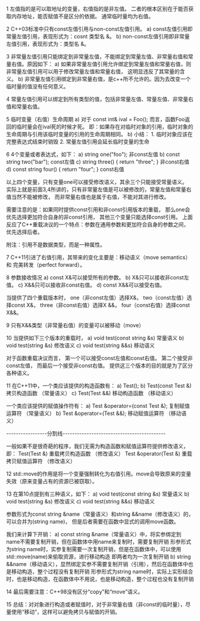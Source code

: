 1 左值指的是可以取地址的变量，右值指的是非左值。
  二者的根本区别在于能否获取内存地址，能否赋值不是区分的依据。
  通常临时量均为右值。

2 C++03标准中只有const左值引用与non-const左值引用。
  a) const左值引用即常量左值引用，表现形式为：cosnt 类型名 &。
  b) non-const左值引用即非常量左值引用，表现形式为：类型名 &。
  
3 非常量左值引用只能绑定到非常量左值，不能绑定到常量左值、非常量右值和常量右值。原因如下：
  a) 如果非常量左值引用允许绑定到常量左值和常量右值，则非常量左值引用可以用于修改常量左值和常量右值，
     这明显违反了其常量的含义。
  b) 非常量左值引用绑定到非常量右值，是c++所不允许的。因为去改变一个临时量的值没有任何意义。
  
4 常量左值引用可以绑定到所有类型的值，包括非常量左值、常量左值、非常量右值和常量右值。

5 临时变量（右值）生命周期 
  a) 对于 const int& ival = Foo(); 而言，函数Foo返回的临时量会在ival死的时候才死。
     即：如果存在对临时对象的引用，临时对象的生命周期与引用该临时变量的引用的生命周期相同。
  b) 小结：
     1. 临时对象应该在完整表达式结束时销毁
     2. 常量左值引用会延长临时变量的生命
     
6 4个变量或者表达式，如下：
  a)	string one("foo"); 非const左值
  b)	const string two("bar"); const左值
  c)	string three() { return "three"; } 非const右值
  d)	const string four() { return "four"; } const右值
  
  以上四个变量，只有变量one可以接受修改语义，其余三个只能接受常量语义。
  实际上就是前面3,4所讲的，只有非常量左值是可以被修改的，常量左值和常量右值当然不能被修改，
  而非常量右值也是属于右值，不能对其进行修改。
  
  需要注意的是：如果同时提供const引用和非const引用版本的重载，
  那么one会优先选择更加符合自身的非const引用，
  其他三个变量只能选择const引用。
  上面反应了C++重载决议的一个特点：参数在通用参数和更加符合自身的参数之间，优先选择后者。
  
  附注：引用不是数据类型，而是一种属性。
  
7 C++11引进了右值引用，其带来的变化主要是：移动语义（move semantics）和 完美转发（perfect forward）。

8 参数接收情况
  a)  const X&可以接受所有的参数。
  b)	X&只可以接收非const左值。
  c)	X&&只可以接收非const右值。
  d)	const X&&可以接受右值。
  
  当提供了四个重载版本时，
  one（非const左值）选择X&，
  two（const左值）选择const X&，
  three（非const右值）选择X &&，
  four（const右值）选择const X&&。

9 只有X&&类型（非常量右值）的变量可以被移动（move）

10 当提供如下三个版本的重载时，
   a)	void test(const string &s) 常量语义
   b)	void test(string &s)       修改语义
   c)	void test(string &&s)      移动语义
  
   对于函数重载决议而言，
   第一个可以接受const左值和const右值。
   第二个接受非const左值，
   而最后一个接受非const右值。
   提供这三个版本的目的就是为了区分各种语义。
  
11 在C++11中，一个类应该提供的构造函数有：
   a)	Test();
   b)	Test(const Test &) 拷贝构造函数 （常量语义）
   c)	Test(Test &&)      移动构造函数 （移动语义）
  
   一个类应该提供的赋值操作符有：
   a) Test &operator=(const Test &); 复制赋值运算符 （常量语义）
   b) Test &operator=(Test &&);      移动赋值运算符 （移动语义）
   
   -----------------分割线-------------------------------------------
   
   一般如果不是很奇葩的程序，我们无需为构造函数和赋值运算符提供修改语义，即：
   Test(Test &)           重载拷贝构造函数     （修改语义）
   Test &operator(Test &) 重载拷贝赋值运算符   （修改语义）

12 std::move的作用是将一个变量强制转化为右值引用。move会导致原来的变量失效（原来变量占有的资源已被窃取）。

13 在第10点提到有三种语义，如下：
   a)	void test(const string &s) 常量语义
   b)	void test(string &s)       修改语义
   c)	void test(string &&s)      移动语义

   参数形式为const string &name（常量语义）和string &&name（修改语义）的，可以合并为(string name)，
   但是后者需要在函数中显式的调用move函数。
   
   我们来计算下开销：
   a) const string &name（常量语义）中，将实参绑定到name不需要复制开销，但在函数体中用name来复制时，需要复制开销
      形参形式为string name时，实参复制需要一次复制开销，但是在函数体中，可以使用std::move(name)来偷取资源，进行移动构造
      即两者均为一次复制开销
   b) string &&name（移动语义），显然绑定实参不需要复制开销（引用），然后在函数体中也是移动构造，整个过程没有复制开销
      形参形式为string name时，实际上实形结合时，也是移动构造，在函数体中不用说，也是移动构造，整个过程也没有复制开销
      
  14 最后需要注意：C++98没有区分“copy”和“move”语义。
  
  15 总结：对对象进行构造或者赋值时，对于非常量右值（非const的临时量），尽量使用“移动”，这样可以避免拷贝与赋值的开销。

  
  
